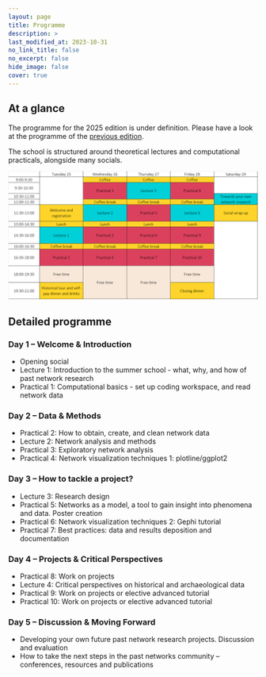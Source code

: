 ```yaml
---
layout: page
title: Programme
description: >
last_modified_at: 2023-10-31
no_link_title: false 
no_excerpt: false 
hide_image: false
cover: true
---
```


##  At a glance

The programme for the 2025 edition is under definition. Please have a look at the programme of the [previous edition](/pasteditions).


The school is structured around theoretical lectures and computational practicals, alongside many socials.

![Programme timetable of BPNSS 2024](/assets/img/programme_timetable.png)

##  Detailed programme

### Day 1 – Welcome & Introduction 

* Opening social <!-- : Network “speed dating”-->
* Lecture 1: Introduction to the summer school - what, why, and how of past network research
* Practical 1: Computational basics - set up coding workspace, and read network data

### Day 2 – Data & Methods

*	Practical 2: How to obtain, create, and clean network data 
*	Lecture 2: Network analysis and methods
*	Practical 3: Exploratory network analysis 
*	Practical 4: Network visualization techniques 1: plotline/ggplot2 

### Day 3 – How to tackle a project?

*	Lecture 3: Research design <!-- Group of lectures share their experiences followed by a Q & A -->
*	Practical 5: Networks as a model, a tool to gain insight into phenomena and data. Poster creation
*	Practical 6: Network visualization techniques 2: Gephi tutorial 
*	Practical 7: Best practices: data and results deposition and documentation <!-- Introduction to individual / group projects -->

### Day 4 – Projects & Critical Perspectives 

*	Practical 8: Work on projects
*	Lecture 4: Critical perspectives on historical and archaeological data <!-- Reflections on previous days content--> 
*	Practical 9: Work on projects or elective advanced tutorial
*	Practical 10: Work on projects or elective advanced tutorial 

### Day 5 – Discussion & Moving Forward

*	Developing your own future past network research projects. Discussion and evaluation
*	How to take the next steps in the past networks community – conferences, resources and publications 
<!--*	Evaluation of the summer school -->
<!--*	Social goodbyes --> 
